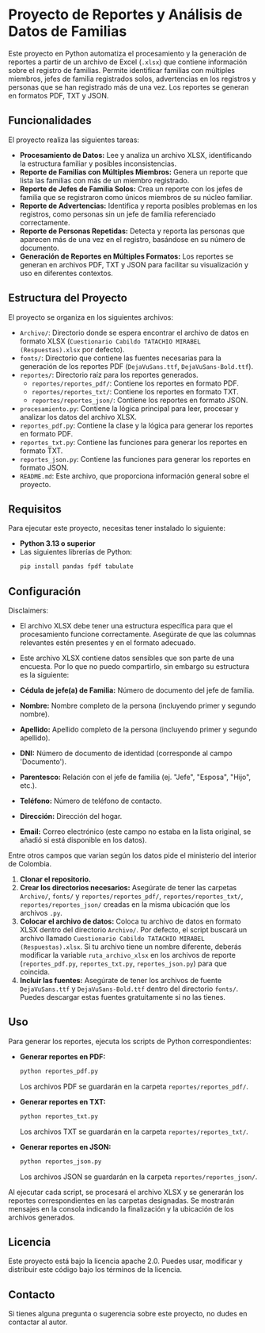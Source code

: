 # <h1 aling="center">Proyecto de Reportes y Análisis de Datos de Familias</h1>

Este proyecto en Python automatiza el procesamiento y la generación de reportes a partir de un archivo de Excel (`.xlsx`) que contiene información sobre el registro de familias. Permite identificar familias con múltiples miembros, jefes de familia registrados solos, advertencias en los registros y personas que se han registrado más de una vez. Los reportes se generan en formatos PDF, TXT y JSON.

## Funcionalidades

El proyecto realiza las siguientes tareas:

* **Procesamiento de Datos:** Lee y analiza un archivo XLSX, identificando la estructura familiar y posibles inconsistencias.
* **Reporte de Familias con Múltiples Miembros:** Genera un reporte que lista las familias con más de un miembro registrado.
* **Reporte de Jefes de Familia Solos:** Crea un reporte con los jefes de familia que se registraron como únicos miembros de su núcleo familiar.
* **Reporte de Advertencias:** Identifica y reporta posibles problemas en los registros, como personas sin un jefe de familia referenciado correctamente.
* **Reporte de Personas Repetidas:** Detecta y reporta las personas que aparecen más de una vez en el registro, basándose en su número de documento.
* **Generación de Reportes en Múltiples Formatos:** Los reportes se generan en archivos PDF, TXT y JSON para facilitar su visualización y uso en diferentes contextos.

## Estructura del Proyecto

El proyecto se organiza en los siguientes archivos:

* `Archivo/`: Directorio donde se espera encontrar el archivo de datos en formato XLSX (`Cuestionario Cabildo TATACHIO MIRABEL (Respuestas).xlsx` por defecto).
* `fonts/`: Directorio que contiene las fuentes necesarias para la generación de los reportes PDF (`DejaVuSans.ttf`, `DejaVuSans-Bold.ttf`).
* `reportes/`: Directorio raíz para los reportes generados.
    * `reportes/reportes_pdf/`: Contiene los reportes en formato PDF.
    * `reportes/reportes_txt/`: Contiene los reportes en formato TXT.
    * `reportes/reportes_json/`: Contiene los reportes en formato JSON.
* `procesamiento.py`: Contiene la lógica principal para leer, procesar y analizar los datos del archivo XLSX.
* `reportes_pdf.py`: Contiene la clase y la lógica para generar los reportes en formato PDF.
* `reportes_txt.py`: Contiene las funciones para generar los reportes en formato TXT.
* `reportes_json.py`: Contiene las funciones para generar los reportes en formato JSON.
* `README.md`: Este archivo, que proporciona información general sobre el proyecto.

## Requisitos

Para ejecutar este proyecto, necesitas tener instalado lo siguiente:

* **Python 3.13 o superior**
* Las siguientes librerías de Python:
    ```bash
    pip install pandas fpdf tabulate
    ```

## Configuración

Disclaimers:
* El archivo XLSX debe tener una estructura específica para que el procesamiento funcione correctamente. Asegúrate de que las columnas relevantes estén presentes y en el formato adecuado.
* Este archivo XLSX contiene datos sensibles que son parte de una encuesta. Por lo que no puedo compartirlo, sin embargo su estructura es la siguiente:

* **Cédula de jefe(a) de Familia:** Número de documento del jefe de familia.
* **Nombre:** Nombre completo de la persona (incluyendo primer y segundo nombre).
* **Apellido:** Apellido completo de la persona (incluyendo primer y segundo apellido).
* **DNI:** Número de documento de identidad (corresponde al campo 'Documento').
* **Parentesco:** Relación con el jefe de familia (ej. "Jefe", "Esposa", "Hijo", etc.).
* **Teléfono:** Número de teléfono de contacto.
* **Dirección:** Dirección del hogar.
* **Email:** Correo electrónico (este campo no estaba en la lista original, se añadió si está disponible en los datos).

Entre otros campos que varian según los datos pide el ministerio del interior de Colombia.

1.  **Clonar el repositorio.**
2.  **Crear los directorios necesarios:** Asegúrate de tener las carpetas `Archivo/`, `fonts/` y `reportes/reportes_pdf/`, `reportes/reportes_txt/`, `reportes/reportes_json/` creadas en la misma ubicación que los archivos `.py`.
3.  **Colocar el archivo de datos:** Coloca tu archivo de datos en formato XLSX dentro del directorio `Archivo/`. Por defecto, el script buscará un archivo llamado `Cuestionario Cabildo TATACHIO MIRABEL (Respuestas).xlsx`. Si tu archivo tiene un nombre diferente, deberás modificar la variable `ruta_archivo_xlsx` en los archivos de reporte (`reportes_pdf.py`, `reportes_txt.py`, `reportes_json.py`) para que coincida.
4.  **Incluir las fuentes:** Asegúrate de tener los archivos de fuente `DejaVuSans.ttf` y `DejaVuSans-Bold.ttf` dentro del directorio `fonts/`. Puedes descargar estas fuentes gratuitamente si no las tienes.

## Uso

Para generar los reportes, ejecuta los scripts de Python correspondientes:

* **Generar reportes en PDF:**
    ```bash
    python reportes_pdf.py
    ```
    Los archivos PDF se guardarán en la carpeta `reportes/reportes_pdf/`.

* **Generar reportes en TXT:**
    ```bash
    python reportes_txt.py
    ```
    Los archivos TXT se guardarán en la carpeta `reportes/reportes_txt/`.

* **Generar reportes en JSON:**
    ```bash
    python reportes_json.py
    ```
    Los archivos JSON se guardarán en la carpeta `reportes/reportes_json/`.

Al ejecutar cada script, se procesará el archivo XLSX y se generarán los reportes correspondientes en las carpetas designadas. Se mostrarán mensajes en la consola indicando la finalización y la ubicación de los archivos generados.

## Licencia

Este proyecto está bajo la licencia apache 2.0. Puedes usar, modificar y distribuir este código bajo los términos de la licencia.

## Contacto

Si tienes alguna pregunta o sugerencia sobre este proyecto, no dudes en contactar al autor.